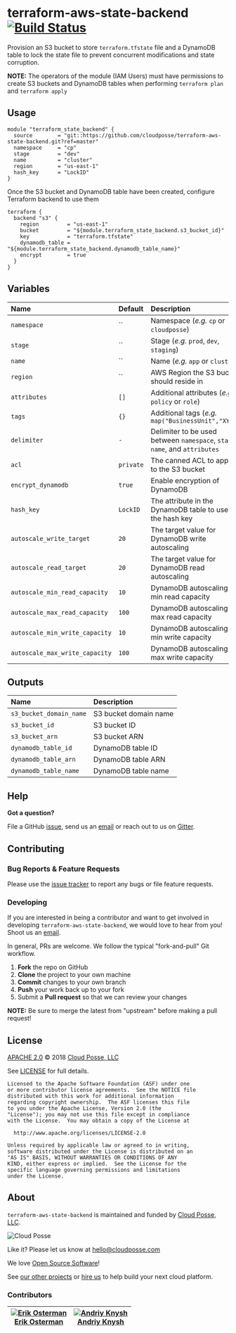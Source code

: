# terraform-aws-state-backend [![Build Status](https://travis-ci.org/cloudposse/terraform-aws-state-backend.svg?branch=master)](https://travis-ci.org/cloudposse/terraform-aws-state-backend)

Provision an S3 bucket to store `terraform.tfstate` file and a DynamoDB table to lock the state file to prevent concurrent modifications and state corruption.

__NOTE:__ The operators of the module (IAM Users) must have permissions to create S3 buckets and DynamoDB tables when performing `terraform plan` and `terraform apply`


## Usage

```hcl
module "terraform_state_backend" {
  source        = "git::https://github.com/cloudposse/terraform-aws-state-backend.git?ref=master"
  namespace     = "cp"
  stage         = "dev"
  name          = "cluster"
  region        = "us-east-1"
  hash_key      = "LockID"
}
```

Once the S3 bucket and DynamoDB table have been created, configure Terraform backend to use them

```hcl
terraform {
  backend "s3" {
    region         = "us-east-1"
    bucket         = "${module.terraform_state_backend.s3_bucket_id}"
    key            = "terraform.tfstate"
    dynamodb_table = "${module.terraform_state_backend.dynamodb_table_name}"
    encrypt        = true
  }
}
```


## Variables

|  Name                           |  Default     |  Description                                                                           | Required |
|:--------------------------------|:-------------|:---------------------------------------------------------------------------------------|:--------:|
| `namespace`                     | ``           | Namespace (_e.g._ `cp` or `cloudposse`)                                                | Yes      |
| `stage`                         | ``           | Stage (_e.g._ `prod`, `dev`, `staging`)                                                | Yes      |
| `name`                          | ``           | Name  (_e.g._ `app` or `cluster`)                                                      | Yes      |
| `region`                        | ``           | AWS Region the S3 bucket should reside in                                              | Yes      |
| `attributes`                    | `[]`         | Additional attributes (_e.g._ `policy` or `role`)                                      | No       |
| `tags`                          | `{}`         | Additional tags  (_e.g._ `map("BusinessUnit","XYZ")`                                   | No       |
| `delimiter`                     | `-`          | Delimiter to be used between `namespace`, `stage`, `name`, and `attributes`            | No       |
| `acl`                           | `private`    | The canned ACL to apply to the S3 bucket                                               | No       |
| `encrypt_dynamodb`              | `true`       | Enable encryption of DynamoDB                                                          | No       |
| `hash_key`                      | `LockID`     | The attribute in the DynamoDB table to use as the hash key                             | No       |
| `autoscale_write_target`        | `20`         | The target value for DynamoDB write autoscaling                                        | No       |
| `autoscale_read_target`         | `20`         | The target value for DynamoDB read autoscaling                                         | No       |
| `autoscale_min_read_capacity`   | `10`         | DynamoDB autoscaling min read capacity                                                 | No       |
| `autoscale_max_read_capacity`   | `100`        | DynamoDB autoscaling max read capacity                                                 | No       |
| `autoscale_min_write_capacity`  | `10`         | DynamoDB autoscaling min write capacity                                                | No       |
| `autoscale_max_write_capacity`  | `100`        | DynamoDB autoscaling max write capacity                                                | No       |


## Outputs

| Name                     | Description                            |
|:-------------------------|:---------------------------------------|
| `s3_bucket_domain_name`  | S3 bucket domain name                  |
| `s3_bucket_id`           | S3 bucket ID                           |
| `s3_bucket_arn`          | S3 bucket ARN                          |
| `dynamodb_table_id`      | DynamoDB table ID                      |
| `dynamodb_table_arn`     | DynamoDB table ARN                     |
| `dynamodb_table_name`    | DynamoDB table name                    |


## Help

**Got a question?**

File a GitHub [issue](https://github.com/cloudposse/terraform-aws-state-backend/issues), send us an [email](mailto:hello@cloudposse.com) or reach out to us on [Gitter](https://gitter.im/cloudposse/).


## Contributing

### Bug Reports & Feature Requests

Please use the [issue tracker](https://github.com/cloudposse/terraform-aws-state-backend/issues) to report any bugs or file feature requests.

### Developing

If you are interested in being a contributor and want to get involved in developing `terraform-aws-state-backend`, we would love to hear from you! Shoot us an [email](mailto:hello@cloudposse.com).

In general, PRs are welcome. We follow the typical "fork-and-pull" Git workflow.

 1. **Fork** the repo on GitHub
 2. **Clone** the project to your own machine
 3. **Commit** changes to your own branch
 4. **Push** your work back up to your fork
 5. Submit a **Pull request** so that we can review your changes

**NOTE:** Be sure to merge the latest from "upstream" before making a pull request!


## License

[APACHE 2.0](LICENSE) © 2018 [Cloud Posse, LLC](https://cloudposse.com)

See [LICENSE](LICENSE) for full details.

    Licensed to the Apache Software Foundation (ASF) under one
    or more contributor license agreements.  See the NOTICE file
    distributed with this work for additional information
    regarding copyright ownership.  The ASF licenses this file
    to you under the Apache License, Version 2.0 (the
    "License"); you may not use this file except in compliance
    with the License.  You may obtain a copy of the License at

      http://www.apache.org/licenses/LICENSE-2.0

    Unless required by applicable law or agreed to in writing,
    software distributed under the License is distributed on an
    "AS IS" BASIS, WITHOUT WARRANTIES OR CONDITIONS OF ANY
    KIND, either express or implied.  See the License for the
    specific language governing permissions and limitations
    under the License.


## About

`terraform-aws-state-backend` is maintained and funded by [Cloud Posse, LLC][website].

![Cloud Posse](https://cloudposse.com/logo-300x69.png)


Like it? Please let us know at <hello@cloudposse.com>

We love [Open Source Software](https://github.com/cloudposse/)!

See [our other projects][community]
or [hire us][hire] to help build your next cloud platform.

  [website]: https://cloudposse.com/
  [community]: https://github.com/cloudposse/
  [hire]: https://cloudposse.com/contact/


### Contributors

| [![Erik Osterman][erik_img]][erik_web]<br/>[Erik Osterman][erik_web] | [![Andriy Knysh][andriy_img]][andriy_web]<br/>[Andriy Knysh][andriy_web] |
|-------------------------------------------------------|------------------------------------------------------------------|

  [erik_img]: http://s.gravatar.com/avatar/88c480d4f73b813904e00a5695a454cb?s=144
  [erik_web]: https://github.com/osterman/
  [andriy_img]: https://avatars0.githubusercontent.com/u/7356997?v=4&u=ed9ce1c9151d552d985bdf5546772e14ef7ab617&s=144
  [andriy_web]: https://github.com/aknysh/

